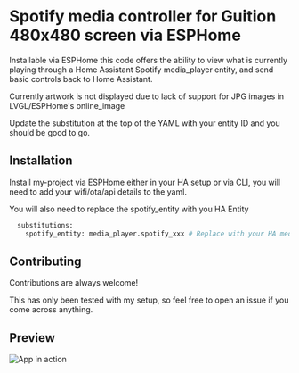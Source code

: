 
# Spotify media controller for Guition 480x480 screen via ESPHome

Installable via ESPHome this code offers the ability to view what is currently playing through a Home Assistant Spotify media_player entity, and send basic controls back to Home Assistant.

Currently artwork is not displayed due to lack of support for JPG images in LVGL/ESPHome's online_image 

Update the substitution at the top of the YAML with your entity ID and you should be good to go.


## Installation

Install my-project via ESPHome either in your HA setup or via CLI, you will need to add your wifi/ota/api details to the yaml.

You will also need to replace the spotify_entity with you HA Entity

```bash
  substitutions:
    spotify_entity: media_player.spotify_xxx # Replace with your HA media_player entity 
```
    
## Contributing

Contributions are always welcome!

This has only been tested with my setup, so feel free to open an issue if you come across anything.


## Preview

![App in action](https://community-assets.home-assistant.io/optimized/4X/9/1/7/9172240461046f8b33577e22274254cb1f0a0832_2_445x500.jpeg)

